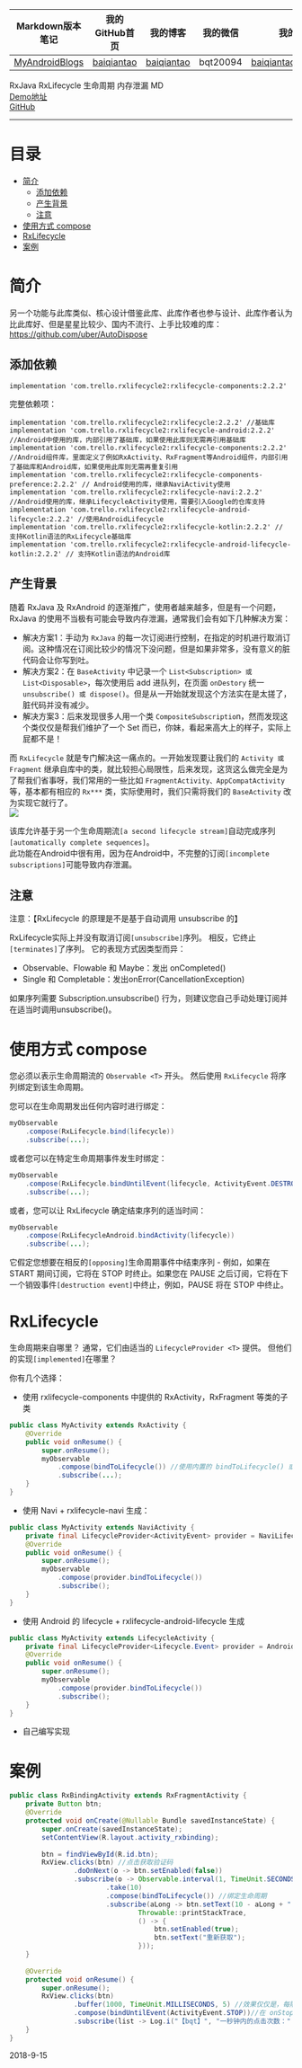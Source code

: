 | Markdown版本笔记 | 我的GitHub首页 | 我的博客 | 我的微信 | 我的邮箱 |  
| :------------: | :------------: | :------------: | :------------: | :------------: |  
| [MyAndroidBlogs][Markdown] | [baiqiantao][GitHub] | [baiqiantao][博客] | bqt20094 | baiqiantao@sina.com |  
  
[Markdown]:https://github.com/baiqiantao/MyAndroidBlogs  
[GitHub]:https://github.com/baiqiantao  
[博客]:http://www.cnblogs.com/baiqiantao/  
  
RxJava RxLifecycle 生命周期 内存泄漏 MD    
[Demo地址](https://github.com/baiqiantao/RxJavaDemo.git)    
[GitHub](https://github.com/trello/RxLifecycle)    
***  
目录  
===  

- [简介](#简介)
	- [添加依赖](#添加依赖)
	- [产生背景](#产生背景)
	- [注意](#注意)
- [使用方式 compose](#使用方式-compose)
- [RxLifecycle](#rxlifecycle)
- [案例](#案例)
  
# 简介  
另一个功能与此库类似、核心设计借鉴此库、此库作者也参与设计、此库作者认为比此库好、但是星星比较少、国内不流行、上手比较难的库：https://github.com/uber/AutoDispose    
  
## 添加依赖  
```  
implementation 'com.trello.rxlifecycle2:rxlifecycle-components:2.2.2'  
```  
  
完整依赖项：  
```  
implementation 'com.trello.rxlifecycle2:rxlifecycle:2.2.2' //基础库  
implementation 'com.trello.rxlifecycle2:rxlifecycle-android:2.2.2' //Android中使用的库，内部引用了基础库，如果使用此库则无需再引用基础库  
implementation 'com.trello.rxlifecycle2:rxlifecycle-components:2.2.2' //Android组件库，里面定义了例如RxActivity、RxFragment等Android组件，内部引用了基础库和Android库，如果使用此库则无需再重复引用  
implementation 'com.trello.rxlifecycle2:rxlifecycle-components-preference:2.2.2' // Android使用的库，继承NaviActivity使用  
implementation 'com.trello.rxlifecycle2:rxlifecycle-navi:2.2.2' //Android使用的库，继承LifecycleActivity使用，需要引入Google的仓库支持  
implementation 'com.trello.rxlifecycle2:rxlifecycle-android-lifecycle:2.2.2' //使用AndroidLifecycle  
implementation 'com.trello.rxlifecycle2:rxlifecycle-kotlin:2.2.2' // 支持Kotlin语法的RxLifecycle基础库  
implementation 'com.trello.rxlifecycle2:rxlifecycle-android-lifecycle-kotlin:2.2.2' // 支持Kotlin语法的Android库  
```  
  
## 产生背景  
随着 RxJava 及 RxAndroid 的逐渐推广，使用者越来越多，但是有一个问题，RxJava 的使用不当极有可能会导致内存泄漏，通常我们会有如下几种解决方案：  
- 解决方案1：手动为 `RxJava` 的每一次订阅进行控制，在指定的时机进行取消订阅。这种情况在订阅比较少的情况下没问题，但是如果非常多，没有意义的脏代码会让你写到吐。  
- 解决方案2：在 `BaseActivity` 中记录一个 `List<Subscription> 或 List<Disposable>`，每次使用后 add 进队列，在页面 `onDestory` 统一 `unsubscribe() 或 dispose()`。但是从一开始就发现这个方法实在是太搓了，脏代码并没有减少。  
- 解决方案3：后来发现很多人用一个类 `CompositeSubscriptio`n，然而发现这个类仅仅是帮我们维护了一个 Set<Disposable> 而已，你妹，看起来高大上的样子，实际上屁都不是！  
  
而 `RxLifecycle` 就是专门解决这一痛点的。一开始发现要让我们的 `Activity 或 Fragment` 继承自库中的类，就比较担心局限性，后来发现，这货这么做完全是为了帮我们省事呀，我们常用的一些比如 `FragmentActivity、AppCompatActivity` 等，基本都有相应的 `Rx***` 类，实际使用时，我们只需将我们的 `BaseActivity` 改为实现它就行了。  
![](http://pfpk8ixun.bkt.clouddn.com/markdown-img-paste-20180930215103733.png)  
  
该库允许基于另一个生命周期流`[a second lifecycle stream]`自动完成序列`[automatically complete sequences]`。    
此功能在Android中很有用，因为在Android中，不完整的订阅`[incomplete subscriptions]`可能导致内存泄漏。  
  
## 注意  
注意：【RxLifecycle 的原理是不是基于自动调用 unsubscribe 的】     
  
RxLifecycle实际上并没有取消订阅`[unsubscribe]`序列。 相反，它终止`[terminates]`了序列。 它的表现方式因类型而异：  
- Observable、Flowable 和 Maybe：发出 onCompleted()  
- Single 和 Completable：发出onError(CancellationException)  
  
如果序列需要 Subscription.unsubscribe() 行为，则建议您自己手动处理订阅并在适当时调用unsubscribe()。  
  
# 使用方式 compose  
您必须以表示生命周期流的 `Observable <T>` 开头。 然后使用 `RxLifecycle` 将序列绑定到该生命周期。    
  
您可以在生命周期发出任何内容时进行绑定：  
```java  
myObservable  
    .compose(RxLifecycle.bind(lifecycle))  
    .subscribe(...);  
 ```  
  
或者您可以在特定生命周期事件发生时绑定：  
```java  
myObservable  
    .compose(RxLifecycle.bindUntilEvent(lifecycle, ActivityEvent.DESTROY))  
    .subscribe(...);  
 ```  
   
或者，您可以让 RxLifecycle 确定结束序列的适当时间：  
```java  
myObservable  
    .compose(RxLifecycleAndroid.bindActivity(lifecycle))  
    .subscribe(...);  
 ```  
它假定您想要在相反的`[opposing]`生命周期事件中结束序列 - 例如，如果在 START 期间订阅，它将在 STOP 时终止。如果您在 PAUSE 之后订阅，它将在下一个销毁事件`[destruction event]`中终止，例如，PAUSE 将在 STOP 中终止。  
  
# RxLifecycle  
生命周期来自哪里？ 通常，它们由适当的 `LifecycleProvider <T>` 提供。 但他们的实现`[implemented]`在哪里？  
  
你有几个选择：  
- 使用 rxlifecycle-components 中提供的 RxActivity，RxFragment 等类的子类  
```java  
public class MyActivity extends RxActivity {  
    @Override  
    public void onResume() {  
        super.onResume();  
        myObservable  
            .compose(bindToLifecycle()) //使用内置的 bindToLifecycle() 或 bindUntilEvent() 方法即可  
            .subscribe(...);  
    }  
}  
```  
  
- 使用 Navi + rxlifecycle-navi 生成：  
```java  
public class MyActivity extends NaviActivity {  
    private final LifecycleProvider<ActivityEvent> provider = NaviLifecycle.createActivityLifecycleProvider(this);  
    @Override  
    public void onResume() {  
        super.onResume();  
        myObservable  
            .compose(provider.bindToLifecycle())  
            .subscribe();  
    }  
}  
```  
  
- 使用 Android 的 lifecycle + rxlifecycle-android-lifecycle 生成  
```java  
public class MyActivity extends LifecycleActivity {  
    private final LifecycleProvider<Lifecycle.Event> provider = AndroidLifecycle.createLifecycleProvider(this);  
    @Override  
    public void onResume() {  
        super.onResume();  
        myObservable  
            .compose(provider.bindToLifecycle())  
            .subscribe();  
    }  
}  
```  
  
- 自己编写实现  
  
# 案例  
```java  
public class RxBindingActivity extends RxFragmentActivity {  
    private Button btn;  
    @Override  
    protected void onCreate(@Nullable Bundle savedInstanceState) {  
        super.onCreate(savedInstanceState);  
        setContentView(R.layout.activity_rxbinding);  
          
        btn = findViewById(R.id.btn);  
        RxView.clicks(btn) //点击获取验证码  
                .doOnNext(o -> btn.setEnabled(false))  
                .subscribe(o -> Observable.interval(1, TimeUnit.SECONDS, AndroidSchedulers.mainThread())  
                        .take(10)  
                        .compose(bindToLifecycle()) //绑定生命周期  
                        .subscribe(aLong -> btn.setText(10 - aLong + " 秒"),  
                                Throwable::printStackTrace,  
                                () -> {  
                                    btn.setEnabled(true);  
                                    btn.setText("重新获取");  
                                }));          
    }  
      
    @Override  
    protected void onResume() {  
        super.onResume();  
        RxView.clicks(btn)  
                .buffer(1000, TimeUnit.MILLISECONDS, 5) //效果仅仅是，每隔1秒钟收集一下此1秒钟内的点击次数  
                .compose(bindUntilEvent(ActivityEvent.STOP))//在 onStop 时取消  
                .subscribe(list -> Log.i("【bqt】", "一秒钟内的点击次数：" + list.size()));  
    }  
}  
```  
  
2018-9-15  
